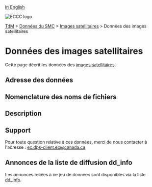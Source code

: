 [In English](readme_satellite-images-datamart_en.md)

![ECCC logo](../../docs/img_eccc-logo.png)

[TdM](../../docs/readme_fr.md) > [Données du SMC](../../docs/msc-data/readme_fr.md) > [Images satellitaires](readme_satellite-images_fr.md) > Données des images satellitaires

# Données des images satellitaires 

Cette page décrit les données des [images satellitaires](readme_satellite-images_fr.md).

## Adresse des données 


## Nomenclature des noms de fichiers 


## Description


## Support

Pour toute question relative à ces données, merci de nous contacter à l'adresse : ec.dps-client.ec@canada.ca

## Annonces de la liste de diffusion dd_info 

Les annonces reliées à ce jeu de données sont disponibles via la liste [dd_info](https://comm.collab.science.gc.ca/mailman3/postorius/lists/dd_info.comm.collab.science.gc.ca/).


